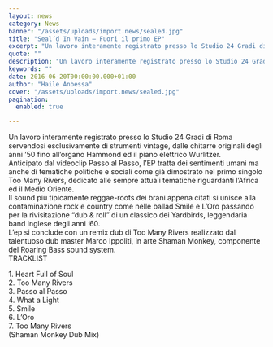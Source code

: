 ```yaml
---
layout: news
category: News
banner: "/assets/uploads/import.news/sealed.jpg"
title: "Seal’d In Vain – Fuori il primo EP"
excerpt: "Un lavoro interamente registrato presso lo Studio 24 Gradi di Roma servendosi esclusivamente di strumenti vintage, dalle chitarre originali degli anni ’50 fino all’organo Hammond ed il piano elettrico Wurlitzer. Anticipato dal videoclip Passo al Passo, l’EP tratta dei sentimenti umani ma anche di tematiche politiche e sociali come già dimostrato nel primo singolo Too [&hellip"
quote: ""
description: "Un lavoro interamente registrato presso lo Studio 24 Gradi di Roma servendosi esclusivamente di strumenti vintage, dalle chitarre originali degli anni ’50 fino all’organo Hammond ed il piano elettrico Wurlitzer. Anticipato dal videoclip Passo al Passo, l’EP tratta dei sentimenti umani ma anche di tematiche politiche e sociali come già dimostrato nel primo singolo Too [&hellip"
keywords: ""
date: 2016-06-20T00:00:00.000+01:00
author: "Haile Anbessa"
cover: "/assets/uploads/import.news/sealed.jpg"
pagination:
  enabled: true

---
```


  
Un lavoro interamente registrato presso lo Studio 24 Gradi di Roma servendosi esclusivamente di strumenti vintage, dalle chitarre originali degli anni ’50 fino all’organo Hammond ed il piano elettrico Wurlitzer.  
Anticipato dal videoclip Passo al Passo, l’EP tratta dei sentimenti umani ma anche di tematiche politiche e sociali come già dimostrato nel primo singolo Too Many Rivers, dedicato alle sempre attuali tematiche riguardanti l’Africa ed il Medio Oriente.  
Il sound più tipicamente reggae-roots dei brani appena citati si unisce alla contaminazione rock e country come nelle ballad Smile e L’Oro passando per la rivisitazione “dub & roll” di un classico dei Yardbirds, leggendaria band inglese degli anni ’60.  
L’ep si conclude con un remix dub di Too Many Rivers realizzato dal talentuoso dub master Marco Ippoliti, in arte Shaman Monkey, componente del Roaring Bass sound system.  
TRACKLIST

1\. Heart Full of Soul  
2\. Too Many Rivers  
3\. Passo al Passo  
4\. What a Light  
5\. Smile  
6\. L’Oro  
7\. Too Many Rivers  
(Shaman Monkey Dub Mix)